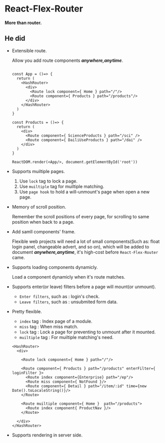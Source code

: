 # React-Flex-Router

<strong>More than router.</strong>

## He did

* Extensible route.

  Allow you add route components ***anywhere,anytime***.
  ```

  const App = ()=> {
    return (
      <HashRouter>
        <div>
          <Route lock component={ Home } path="/"/>
          <Route component={ Products } path="/products"/>
        </div>
      </HashRouter>
    )
  }

  const Products = ()=> {
    return (
      <div>
        <Route component={ ScienceProducts } path="/sci" />
        <Route component={ DailiUseProducts } path="/dai" />
      </div>
    )
  }

  ReactDOM.render(<App/>, document.getElementById('root'))
  ```

* Supports muiltiple pages.
  1. Use `lock` tag to lock a page.
  2. Use `muiltiple` tag for muiltiple matching.
  3. Use `page hook` to hold a will-unmount's page when open a new page.

* Memory of scroll position.

  Remember the scroll positions of every page, for scrolling to same position when back to a page.

* Add samll components' frame.

  Flexible web projects will need a lot of small components(Such as: float login panel, changeable advert, and so on), which will be added to document ***anywhere,anytime***, it's high-cost before `React-Flex-Router` came.

* Supports loading components dynamicly.

  Load a component dynamicly when it's route matches.

* Supports enter(or leave) filters before a page will mount(or unmount).
  * `Enter filters`, such as : login's check.
  * `Leave filters`, such as : unsubmited form data.

* Pretty flexible. 
  * `index` tag : Index page of a module.
  * `miss` tag : When miss match.
  * `lock` tag : Lock a page for preventing to unmount after it mounted.
  * `muiltiple` tag : For muiltiple matching's need.
  ```
  <HashRouter>
    <div>

      <Route lock component={ Home } path="/"/>

      <Route component={ Products } path="/products" enterFilter={ loginFilter }>
        <Route index component={Enterprise} path="/ep"/>
        <Route miss component={ NotFound }/>
        <Route component={ Detail } path="/item/:id" time={new Date().toLocaleString()}/>
      </Route>

      <Route muiltiple component={ Home }  path="/products">
        <Route index component{ ProductNav }/>
      </Route>

    </div>
  </HashRouter>
  ```
* Supports rendering in server side.
  